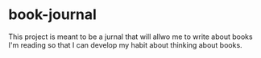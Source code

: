 # book-journal
This project is meant to be a jurnal that will allwo me to write about books I'm reading so that I can develop my habit about thinking about books.
